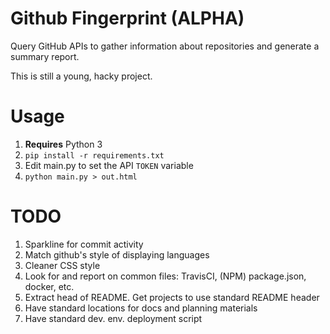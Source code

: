 # Github Fingerprint (ALPHA)

Query GitHub APIs to gather information about repositories and generate a summary report. 

This is still a young, hacky project.

# Usage

1. **Requires** Python 3
2. `pip install -r requirements.txt`
3. Edit main.py to set the API `TOKEN` variable
4. `python main.py > out.html`

# TODO

1. Sparkline for commit activity
2. Match github's style of displaying languages
3. Cleaner CSS style
4. Look for and report on common files: TravisCI, (NPM) package.json, docker, etc.
5. Extract head of README. Get projects to use standard README header
6. Have standard locations for docs and planning materials
7. Have standard dev. env. deployment script
